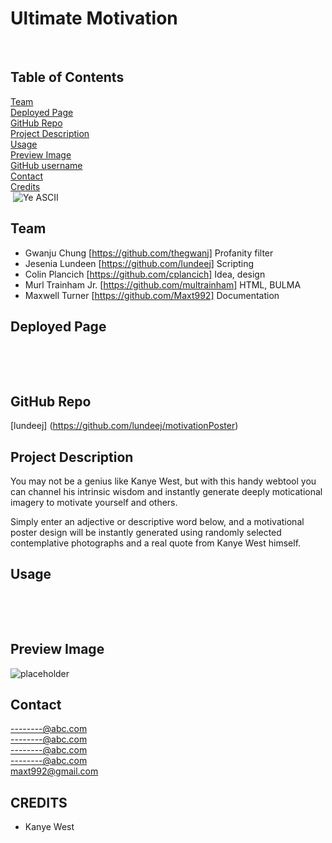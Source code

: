 # Ultimate Motivation

​
## Table of Contents
[Team](#team) <br>
[Deployed Page](#deployed-page) <br>
[GitHub Repo](#github-repo) <br>
[Project Description](#project-description)<br>
[Usage](#usage)<br>
[Preview Image](#preview-image)<br>
[GitHub username](#github-username)<br>
[Contact](#contact-me-with-questions)<br>
[Credits](#credits)<br>
​
![Ye ASCII](../motivationPoster/assets/images/Ye.png)
## Team
- Gwanju Chung [https://github.com/thegwanj] Profanity filter
- Jesenia Lundeen [https://github.com/lundeej] Scripting
- Colin Plancich [https://github.com/cplancich] Idea, design
- Murl Trainham Jr. [https://github.com/multrainham] HTML, BULMA
- Maxwell Turner [https://github.com/Maxt992] Documentation
​
## Deployed Page
​

​
## GitHub Repo
​[lundeej] (https://github.com/lundeej/motivationPoster)
​


## Project Description
​You may not be a genius like Kanye West, but with this handy webtool you can channel his intrinsic wisdom and instantly generate deeply moticational imagery to motivate yourself and others.

Simply enter an adjective or descriptive word below, and a motivational poster design will be instantly generated using randomly selected contemplative photographs and a real quote from Kanye West himself.



## Usage
​

​
## Preview Image

​![placeholder](../motivationPoster/assets/images/Kanyetest.PNG)

## Contact
​--------@abc.com <br>
--------@abc.com <br>
--------@abc.com <br>
--------@abc.com <br>
maxt992@gmail.com <br>

## CREDITS
- Kanye West
